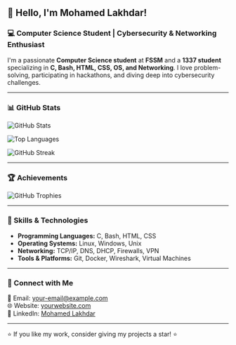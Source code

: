 ## 👋 Hello, I'm Mohamed Lakhdar!  

### 💻 Computer Science Student | Cybersecurity & Networking Enthusiast  
I'm a passionate **Computer Science student** at **FSSM** and a **1337 student** specializing in **C, Bash, HTML, CSS, OS, and Networking**. I love problem-solving, participating in hackathons, and diving deep into cybersecurity challenges. 

---

### 📊 GitHub Stats

![GitHub Stats](https://github-readme-stats.vercel.app/api?username=medlkhdr&show_icons=true&theme=dark&count_private=true)

![Top Languages](https://github-readme-stats.vercel.app/api/top-langs/?username=medlkhdr&layout=compact&theme=dark)

![GitHub Streak](https://streak-stats.demolab.com?user=medlkhdr&theme=dark&hide_border=true)

---

### 🏆 Achievements

![GitHub Trophies](https://github-profile-trophy.vercel.app/?username=medlkhdr&theme=darkhub&row=1&column=6)

---

### 🚀 Skills & Technologies  
- **Programming Languages:** C, Bash, HTML, CSS  
- **Operating Systems:** Linux, Windows, Unix  
- **Networking:** TCP/IP, DNS, DHCP, Firewalls, VPN  
- **Tools & Platforms:** Git, Docker, Wireshark, Virtual Machines  

---

### 🔗 Connect with Me

📧 Email: your-email@example.com  
🌐 Website: [yourwebsite.com](https://yourwebsite.com)  
💼 LinkedIn: [Mohamed Lakhdar](https://www.linkedin.com/in/mohamed-lakhdar-b5975b296/)  

---

⭐ If you like my work, consider giving my projects a star! ⭐
